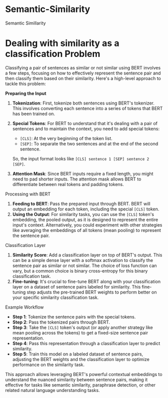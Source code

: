 # Semantic-Similarity
Semantic Simillarity


# Dealing with similarity as a classification Problem

Classifying a pair of sentences as similar or not similar using BERT involves a few steps, focusing on how to effectively represent the sentence pair and then classify them based on their similarity. Here's a high-level approach to tackle this problem:

**Preparing the Input**

1. **Tokenization**: First, tokenize both sentences using BERT's tokenizer. This involves converting each sentence into a series of tokens that BERT has been trained on.
2. **Special Tokens**: For BERT to understand that it's dealing with a pair of sentences and to maintain the context, you need to add special tokens:
    - `[CLS]`: At the very beginning of the token list.
    - `[SEP]`: To separate the two sentences and at the end of the second sentence.
    
    So, the input format looks like `[CLS] sentence 1 [SEP] sentence 2 [SEP]`.
    
3. **Attention Mask**: Since BERT inputs require a fixed length, you might need to pad shorter inputs. The attention mask allows BERT to differentiate between real tokens and padding tokens.

Processing with BERT

1. **Feeding to BERT**: Pass the prepared input through BERT. BERT will output an embedding for each token, including the special `[CLS]` token.
2. **Using the Output**: For similarity tasks, you can use the `[CLS]` token's embedding, the pooled output, as it is designed to represent the entire input's context. Alternatively, you could experiment with other strategies like averaging the embeddings of all tokens (mean pooling) to represent the sentence pair.

Classification Layer

1. **Similarity Score**: Add a classification layer on top of BERT's output. This can be a simple dense layer with a softmax activation to classify the sentence pair as similar or not similar. The choice of loss function can vary, but a common choice is binary cross-entropy for this binary classification task.
2. **Fine-tuning**: It's crucial to fine-tune BERT along with your classification layer on a dataset of sentence pairs labeled for similarity. This fine-tuning step adjusts the pre-trained BERT weights to perform better on your specific similarity classification task.

Example Workflow

- **Step 1**: Tokenize the sentence pairs with the special tokens.
- **Step 2**: Pass the tokenized pairs through BERT.
- **Step 3**: Take the `[CLS]` token's output (or apply another strategy like mean pooling across the tokens) to get a fixed-size sentence pair representation.
- **Step 4**: Pass this representation through a classification layer to predict similarity.
- **Step 5**: Train this model on a labeled dataset of sentence pairs, adjusting the BERT weights and the classification layer to optimize performance on the similarity task.

This approach allows leveraging BERT's powerful contextual embeddings to understand the nuanced similarity between sentence pairs, making it effective for tasks like semantic similarity, paraphrase detection, or other related natural language understanding tasks.
